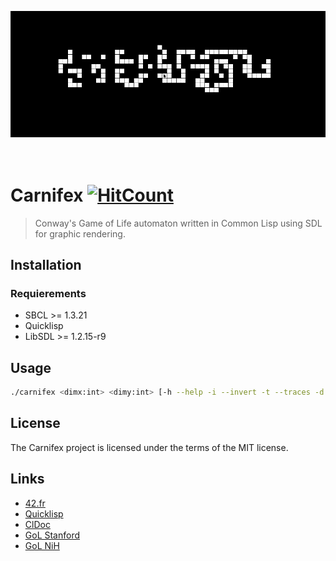 <p align="center">
  <img src="https://raw.githubusercontent.com/iomonad/carnifex/master/.github/conway.gif"/><br>
<br>
<br>
</p>

# Carnifex [![HitCount](http://hits.dwyl.io/iomonad/carnifex.svg)](http://hits.dwyl.io/iomonad/carnifex)
> Conway's Game of Life automaton written in Common Lisp using SDL for graphic rendering.
## Installation
### Requierements
 - SBCL >= 1.3.21
 - Quicklisp
 - LibSDL >= 1.2.15-r9
 
## Usage
```bash
./carnifex <dimx:int> <dimy:int> [-h --help -i --invert -t --traces -d --debug]
```

## License

The Carnifex project is licensed under the terms of the MIT license.

## Links

* [42.fr](http://www.42.fr/)
* [Quicklisp](https://www.quicklisp.org/beta/)
* [ClDoc](http://www.lispworks.com/documentation/HyperSpec/Front/index.htm)
* [GoL Stanford](http://web.stanford.edu/~cdebs/GameOfLife/)
* [GoL NiH](https://www.ncbi.nlm.nih.gov/pmc/articles/PMC4905947/)
